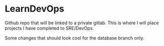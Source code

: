 # LearnDevOps
Github repo that will be linked to a private gitlab. This is where I will place projects I have completed to SRE/DevOps.

Some changes that should look cool for the database branch only.
